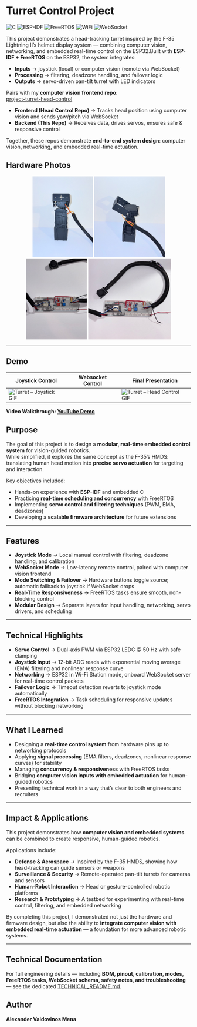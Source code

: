 # Turret Control Project

![C](https://img.shields.io/badge/Language-C-blue)
![ESP-IDF](https://img.shields.io/badge/Framework-ESP--IDF-green)
![FreeRTOS](https://img.shields.io/badge/RTOS-FreeRTOS-orange)
![WiFi](https://img.shields.io/badge/Connectivity-WiFi-lightgrey)
![WebSocket](https://img.shields.io/badge/Protocol-WebSocket-purple)

This project demonstrates a head-tracking turret inspired by the F-35 Lightning II’s helmet display system — combining computer vision, networking, and embedded real-time control on the ESP32.Built with **ESP-IDF + FreeRTOS** on the ESP32, the system integrates:  
- **Inputs** → joystick (local) or computer vision (remote via WebSocket)  
- **Processing** → filtering, deadzone handling, and failover logic  
- **Outputs** → servo-driven pan-tilt turret with LED indicators  

Pairs with my **computer vision frontend repo**:  
[project-turret-head-control](https://github.com/Alexander-v22/project-turret-head-control)  

- **Frontend (Head Control Repo)** → Tracks head position using computer vision and sends yaw/pitch via WebSocket  
- **Backend (This Repo)** → Receives data, drives servos, ensures safe & responsive control  

Together, these repos demonstrate **end-to-end system design**: computer vision, networking, and embedded real-time actuation.  

## Hardware Photos

<p align="center">
  <img src="assets/front-turret-view.jpeg" alt="Turret – front view" height="220">
  <img src="assets/side-view.jpeg" alt="Turret – side view" height="220">
  <img src="assets/breadboard.jpeg" alt="Breadboard overview" height="220">
  <img src="assets/joystick.jpeg" alt="Breadboard with joystick" height="220">
</p>

---

## Demo

| Joystick Control | Websocket Control | Final Presentation |
|--------------|-----------------|-------------------|
|<img src="assets/joystick-gif.gif" alt="Turret – Joystick GIF" height="220">| |<img src="assets/headControlGIF.gif" alt="Turret – Head Control GIF" height="220"> |   <img src="assets/overall.gif" alt="Turrert Final Presentation" height="220">

**Video Walkthrough: [YouTube Demo](https://youtu.be/your-demo-link)**



## Purpose

The goal of this project is to design a **modular, real-time embedded control system** for vision-guided robotics.  
While simplified, it explores the same concept as the F-35’s HMDS: translating human head motion into **precise servo actuation** for targeting and interaction.  

Key objectives included:  
- Hands-on experience with **ESP-IDF** and embedded C  
- Practicing **real-time scheduling and concurrency** with FreeRTOS  
- Implementing **servo control and filtering techniques** (PWM, EMA, deadzones)  
- Developing a **scalable firmware architecture** for future extensions  

---

## Features

- **Joystick Mode** → Local manual control with filtering, deadzone handling, and calibration  
- **WebSocket Mode** → Low-latency remote control, paired with computer vision frontend  
- **Mode Switching & Failover** → Hardware buttons toggle source; automatic fallback to joystick if WebSocket drops  
- **Real-Time Responsiveness** → FreeRTOS tasks ensure smooth, non-blocking control  
- **Modular Design** → Separate layers for input handling, networking, servo drivers, and scheduling  

---

## Technical Highlights

- **Servo Control** → Dual-axis PWM via ESP32 LEDC @ 50 Hz with safe clamping  
- **Joystick Input** → 12-bit ADC reads with exponential moving average (EMA) filtering and nonlinear response curve  
- **Networking** → ESP32 in Wi-Fi Station mode, onboard WebSocket server for real-time control packets  
- **Failover Logic** → Timeout detection reverts to joystick mode automatically  
- **FreeRTOS Integration** → Task scheduling for responsive updates without blocking networking  

---

## What I Learned

- Designing a **real-time control system** from hardware pins up to networking protocols  
- Applying **signal processing** (EMA filters, deadzones, nonlinear response curves) for stability  
- Managing **concurrency & responsiveness** with FreeRTOS tasks  
- Bridging **computer vision inputs with embedded actuation** for human-guided robotics  
- Presenting technical work in a way that’s clear to both engineers and recruiters  

---

## Impact & Applications

This project demonstrates how **computer vision and embedded systems** can be combined to create responsive, human-guided robotics.  

Applications include:  
- **Defense & Aerospace** → Inspired by the F-35 HMDS, showing how head-tracking can guide sensors or weapons  
- **Surveillance & Security** → Remote-operated pan-tilt turrets for cameras and sensors  
- **Human-Robot Interaction** → Head or gesture-controlled robotic platforms  
- **Research & Prototyping** → A testbed for experimenting with real-time control, filtering, and embedded networking  

By completing this project, I demonstrated not just the hardware and firmware design, but also the ability to **integrate computer vision with embedded real-time actuation** — a foundation for more advanced robotic systems.  

---

## Technical Documentation

For full engineering details — including **BOM, pinout, calibration, modes, FreeRTOS tasks, WebSocket schema, safety notes, and troubleshooting** — see the dedicated [TECHNICAL_README.md](./TECHNICAL_README.md).

## Author

**Alexander Valdovinos Mena**


